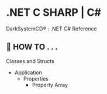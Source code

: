 # .NET C SHARP | C#
DarkSystemCD® : .NET C# Reference

## 📘 HOW TO . . .
Classes and Structs
- Application
  - Properties
    - Property Array
